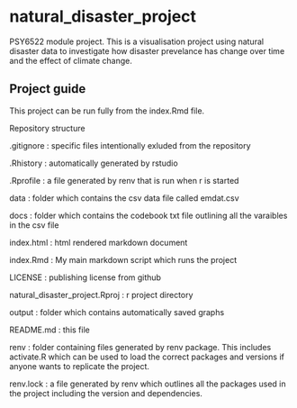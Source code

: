 # natural_disaster_project
PSY6522 module project. This is a visualisation project using natural disaster data to investigate how disaster prevelance has change over time and the effect of climate change.

## Project guide
This project can be run fully from the index.Rmd file.

Repository structure

.gitignore : specific files intentionally exluded from the repository

.Rhistory : automatically generated by rstudio

.Rprofile : a file generated by renv that is run when r is started

data : folder which contains the csv data file called emdat.csv

docs : folder which contains the codebook txt file outlining all the varaibles in the csv file

index.html : html rendered markdown document

index.Rmd : My main markdown script which runs the project

LICENSE : publishing license from github

natural_disaster_project.Rproj : r project directory

output : folder which contains automatically saved graphs 

README.md : this file

renv : folder containing files generated by renv package. This includes activate.R which can be used to load the correct packages and versions if anyone wants to replicate the project. 

renv.lock : a file generated by renv which outlines all the packages used in the project including the version and dependencies.
